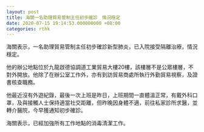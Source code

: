 ```yaml
---
layout: post
title: 海關一名助理貿易管制主任初步確診　情況穩定
date: 2020-07-15 19:14:53.000000000 +08:00
categories: rthk
---
```


海關表示，一名助理貿易管制主任初步確診新型肺炎，已入院接受隔離治療，情況穩定。

他的辦公地點位於九龍啟德協調道工業貿易大樓20樓，該樓層不是公眾樓層，不對外開放。他除了在辦公室工作外，亦有到訪貿易商處所執行外勤貿易視察，及證書核查職務。

他最近沒有外遊紀錄，最後一次上班是昨日，上班期間一直體溫正常，有戴外科口罩，及與接觸人士保持適當社交距離，但昨晚因身體不適，前往私家診所求醫，並轉介醫院，今早獲通知初步確診。

海關表示，已經加強所有工作地點的消毒清潔工作。
